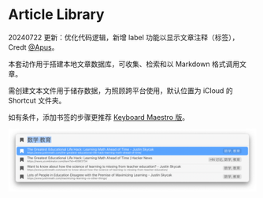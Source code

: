 # Article Library

20240722 更新：优化代码逻辑，新增 label 功能以显示文章注释（标签），Credt [@Apus](https://utgd.net/author/10132)。

本套动作用于搭建本地文章数据库，可收集、检索和以 Markdown 格式调用文章。

需创建文本文件用于储存数据，为照顾跨平台使用，默认位置为 iCloud 的 Shortcut 文件夹。

如有条件，添加书签的步骤更推荐 [Keyboard Maestro 版](https://github.com/BlackwinMin/Keyboard-Maestro-gallery/tree/master/Article%20Library)。

![](img.png)